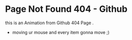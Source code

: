 # Page Not Found 404 - Github

this is an Animation from Github 404 Page .

- moving ur mouse and every item gonna move ;)
